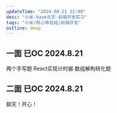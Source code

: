 ```yaml
---
updateTime: "2024-08-21 22:00"
desc: "小米-base北京-前端开发实习"
tags: "小米/核心体验组/前端开发"
outline: deep
---
```

## 一面 已OC 2024.8.21
两个手写题
React实现计时器
数组解构转化题

## 二面 已OC 2024.8.21
聊天！开心！